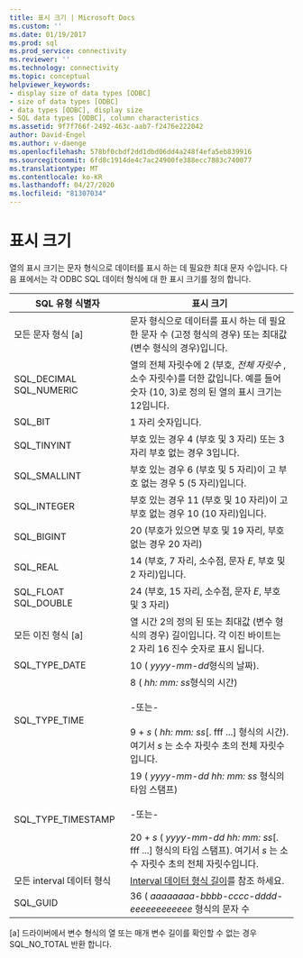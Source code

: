 ```yaml
---
title: 표시 크기 | Microsoft Docs
ms.custom: ''
ms.date: 01/19/2017
ms.prod: sql
ms.prod_service: connectivity
ms.reviewer: ''
ms.technology: connectivity
ms.topic: conceptual
helpviewer_keywords:
- display size of data types [ODBC]
- size of data types [ODBC]
- data types [ODBC], display size
- SQL data types [ODBC], column characteristics
ms.assetid: 9f7f766f-2492-463c-aab7-f2476e222042
author: David-Engel
ms.author: v-daenge
ms.openlocfilehash: 578bf0cbdf2dd1dbd06dd4a248f4efa5eb839916
ms.sourcegitcommit: 6fd8c1914de4c7ac24900fe388ecc7883c740077
ms.translationtype: MT
ms.contentlocale: ko-KR
ms.lasthandoff: 04/27/2020
ms.locfileid: "81307034"
---
```

# <a name="display-size"></a>표시 크기
열의 표시 크기는 문자 형식으로 데이터를 표시 하는 데 필요한 최대 문자 수입니다. 다음 표에서는 각 ODBC SQL 데이터 형식에 대 한 표시 크기를 정의 합니다.  
  
|SQL 유형 식별자|표시 크기|  
|-------------------------|------------------|  
|모든 문자 형식 [a]|문자 형식으로 데이터를 표시 하는 데 필요한 문자 수 (고정 형식의 경우) 또는 최대값 (변수 형식의 경우)입니다.|  
|SQL_DECIMAL SQL_NUMERIC|열의 전체 자릿수에 2 (부호, *전체 자릿수* , 소수 자릿수)를 더한 값입니다. 예를 들어 숫자 (10, 3)로 정의 된 열의 표시 크기는 12입니다.|  
|SQL_BIT|1 자리 숫자입니다.|  
|SQL_TINYINT|부호 있는 경우 4 (부호 및 3 자리) 또는 3 자리 부호 없는 경우 3입니다.|  
|SQL_SMALLINT|부호 있는 경우 6 (부호 및 5 자리)이 고 부호 없는 경우 5 (5 자리)입니다.|  
|SQL_INTEGER|부호 있는 경우 11 (부호 및 10 자리)이 고 부호 없는 경우 10 (10 자리)입니다.|  
|SQL_BIGINT|20 (부호가 있으면 부호 및 19 자리, 부호 없는 경우 20 자리)|  
|SQL_REAL|14 (부호, 7 자리, 소수점, 문자 *E*, 부호 및 2 자리)입니다.|  
|SQL_FLOAT SQL_DOUBLE|24 (부호, 15 자리, 소수점, 문자 *E*, 부호 및 3 자리)|  
|모든 이진 형식 [a]|열 시간 2의 정의 된 또는 최대값 (변수 형식의 경우) 길이입니다. 각 이진 바이트는 2 자리 16 진수 숫자로 표시 됩니다.|  
|SQL_TYPE_DATE|10 ( *yyyy-mm-dd*형식의 날짜).|  
|SQL_TYPE_TIME|8 ( *hh: mm: ss*형식의 시간)<br /><br /> -또는-<br /><br /> 9 + *s* ( *hh: mm: ss*[. fff ...] 형식의 시간). 여기서 *s* 는 소수 자릿수 초의 전체 자릿수입니다.|  
|SQL_TYPE_TIMESTAMP|19 ( *yyyy-mm-dd hh: mm: ss* 형식의 타임 스탬프)<br /><br /> -또는-<br /><br /> 20 + *s* ( *yyyy-mm-dd hh: mm: ss*[. fff ...] 형식의 타임 스탬프). 여기서 *s* 는 소수 자릿수 초의 전체 자릿수입니다.|  
|모든 interval 데이터 형식|[Interval 데이터 형식 길이](../../../odbc/reference/appendixes/interval-data-type-length.md)를 참조 하세요.|  
|SQL_GUID|36 ( *aaaaaaaa-bbbb-cccc-dddd-eeeeeeeeeeee* 형식의 문자 수|  
  
 [a] 드라이버에서 변수 형식의 열 또는 매개 변수 길이를 확인할 수 없는 경우 SQL_NO_TOTAL 반환 합니다.
